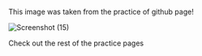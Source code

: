 This image was taken from the practice of github page!

![Screenshot (15)](https://user-images.githubusercontent.com/91235346/159155679-744bd8c1-dc60-409d-aba6-a53bc92a6245.png)

Check out the rest of the practice pages
